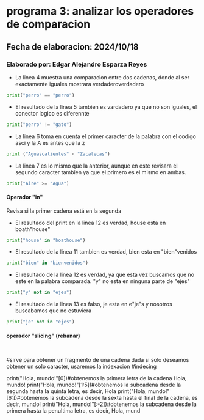 # programa 3: analizar los operadores de comparacion
## Fecha de elaboracion: 2024/10/18
### Elaborado por: Edgar Alejandro Esparza Reyes
- La linea 4 muestra una comparacion entre dos cadenas, donde al ser exactamente iguales mostrara verdaderoverdadero
``` python
print("perro" == "perro")
```
- El resultado de la linea 5 tambien es vardadero ya que no son iguales, el conector logico es diferennte
``` python
print("perro" != "gato") 
```
- La linea 6 toma en cuenta el primer caracter de la palabra con el codigo asci y la A es antes que la z
``` python
print ("Aguascalientes" < "Zacatecas")
```
- La linea 7 es lo mismo que la anterior, aunque  en este revisara el segundo caracter tambien ya que el primero es el mismo en ambas.
``` python
print("Aire" >= "Agua")
```
#### Operador "in"
Revisa si la primer cadena está en la segunda
- El resultado del print en la linea 12 es verdad, house esta en boath"house"
``` python
print("house" in "boathouse")
```
- El resultado de la linea 11 tambien es verdad, bien esta en "bien"venidos
``` python
print("bien" in "bienvenidos")
```
- El resultado de la linea 12 es verdad, ya que esta vez buscamos que no este en la palabra comparada. "y" no esta en ninguna parte de "ejes"
``` python
print("y" not in "ejes")
```
- El resultado de la linea 13 es falso, je esta en e"je"s y nosotros buscabamos que no estuviera
``` python
print("je" not in "ejes")
```
#### operador "slicing" (rebanar)

``` python
```
``` python
```




#sirve para obtener un fragmento de una cadena dada si solo deseamos obtener un solo caracter, usaremos la indexacion
#indecing

print("Hola, mundo!"[0])#obtenemos la primera letra de la cadena Hola, mundo!
print("Hola, mundo!"[1:5])#obtenemos la subcadena desde la segunda hasta la quinta letra, es decir, Hola
print("Hola, mundo!"[6:])#obtenemos la subcadena desde la sexta hasta el final de la cadena, es decir, mundo!
print("Hola, mundo!"[:-2])#obtenemos la subcadena desde la primera hasta la penultima letra, es decir, Hola, mund
